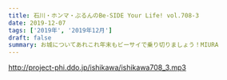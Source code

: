 ```yaml
---
title: 石川・ホンマ・ぶるんのBe-SIDE Your Life! vol.708-3
date: 2019-12-07
tags: ['2019年', '2019年12月']
draft: false
summary: お城についてあれこれ年末もビーサイで乗り切りましょう！MIURA
---
```


http://project-phi.ddo.jp/ishikawa/ishikawa708_3.mp3
